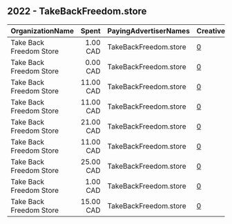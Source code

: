 ## 2022 - TakeBackFreedom.store 
|OrganizationName|Spent|PayingAdvertiserNames|CreativeUrls|Impressions|Genders|AgeBrackets|CountryCodes|BillingAddresses|CandidateBallotInformation|
|:---|---:|:---|:---|---:|:---|:---|:---|:---|:---|
|Take Back Freedom Store|1.00 CAD|TakeBackFreedom.store|[0](https://www.snap.com/political-ads/asset/3e975a7e975f277f112e52b48d9fa81157cf3006dba561015af8bda845125b11?mediaType=mp4)|492||18+|canada|CA|Trucker Protesters|
|Take Back Freedom Store|0.00 CAD|TakeBackFreedom.store|[0](https://www.snap.com/political-ads/asset/4dff083b0b584862ae0c52cbe575841c5682fdbf1c7e9612dfdc7ff27afbdd65?mediaType=png)|36||18+|canada|CA|Trucker Protesters|
|Take Back Freedom Store|11.00 CAD|TakeBackFreedom.store|[0](https://www.snap.com/political-ads/asset/44b5b06d8c2e9dc676a8459224dbd8ff941b0f6114811460b25220c572401660?mediaType=mp4)|2,568||18+|canada|CA||
|Take Back Freedom Store|11.00 CAD|TakeBackFreedom.store|[0](https://www.snap.com/political-ads/asset/4dff083b0b584862ae0c52cbe575841c5682fdbf1c7e9612dfdc7ff27afbdd65?mediaType=png)|2,334||18+|canada|CA|Trucker Protesters|
|Take Back Freedom Store|21.00 CAD|TakeBackFreedom.store|[0](https://www.snap.com/political-ads/asset/44b5b06d8c2e9dc676a8459224dbd8ff941b0f6114811460b25220c572401660?mediaType=mp4)|4,878||18+|canada|CA|Trucker Protesters|
|Take Back Freedom Store|11.00 CAD|TakeBackFreedom.store|[0](https://www.snap.com/political-ads/asset/3e975a7e975f277f112e52b48d9fa81157cf3006dba561015af8bda845125b11?mediaType=mp4)|2,809||18+|canada|CA||
|Take Back Freedom Store|25.00 CAD|TakeBackFreedom.store|[0](https://www.snap.com/political-ads/asset/4dff083b0b584862ae0c52cbe575841c5682fdbf1c7e9612dfdc7ff27afbdd65?mediaType=png)|6,613||18+|canada|CA|Trucker Protesters|
|Take Back Freedom Store|1.00 CAD|TakeBackFreedom.store|[0](https://www.snap.com/political-ads/asset/8a9d8291863fbaae7d64f77b4b57e073168b19e1f494d59d2ac5822dc840b653?mediaType=png)|332||18+|canada|CA|Trucker Protesters|
|Take Back Freedom Store|15.00 CAD|TakeBackFreedom.store|[0](https://www.snap.com/political-ads/asset/8a9d8291863fbaae7d64f77b4b57e073168b19e1f494d59d2ac5822dc840b653?mediaType=png)|3,597||18+|canada|CA|Trucker Protesters|
